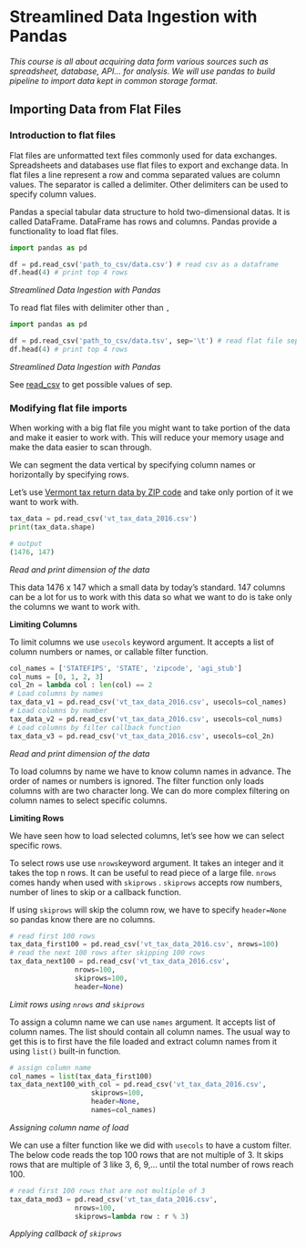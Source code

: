 # Streamlined Data Ingestion with Pandas

*This course is all about acquiring data form various sources such as spreadsheet, database, API... for analysis. We will use pandas to build pipeline to import data kept in common storage format.*

## Importing Data from Flat Files

### Introduction to flat files

Flat files are unformatted text files commonly used for data exchanges. Spreadsheets and databases use flat files to export and exchange data. In flat files a line represent a row and comma separated values are column values. The separator is called a delimiter. Other delimiters can be used to specify column values. 

Pandas a special tabular data structure to hold two-dimensional datas. It is called DataFrame. DataFrame has rows and columns. Pandas provide a functionality to load flat files.

```python
import pandas as pd

df = pd.read_csv('path_to_csv/data.csv') # read csv as a dataframe
df.head(4) # print top 4 rows
```
*Streamlined Data Ingestion with Pandas*


To read flat files with delimiter other than `,`

```python
import pandas as pd

df = pd.read_csv('path_to_csv/data.tsv', sep='\t') # read flat file separated by tabs
df.head(4) # print top 4 rows
```
*Streamlined Data Ingestion with Pandas*

See [read_csv](https://pandas.pydata.org/docs/reference/api/pandas.read_csv.html) to get possible values of sep.

### Modifying flat file imports

When working with a big flat file you might want to take portion of the data and make it easier to work with. This will reduce your memory usage and make the data easier to scan through.

We can segment the data vertical by specifying column names or horizontally by specifying rows.

Let’s use [Vermont tax return data by ZIP code](https://assets.datacamp.com/production/repositories/4412/datasets/61bb27bf939aac4344d4f446ce6da1d1bf534174/vt_tax_data_2016.csv) and take only portion of it we want to work with.

 

```python
tax_data = pd.read_csv('vt_tax_data_2016.csv')
print(tax_data.shape)

# output
(1476, 147)
```
*Read and print dimension of the data*

This data 1476 x 147 which a small data by today’s standard. 147 columns can be a lot for us to work with this data so what we want to do is take only the columns we want to work with.

**Limiting Columns**

To limit columns we use `usecols` keyword argument. It accepts a list of column numbers or names, or callable filter function.


```python
col_names = ['STATEFIPS', 'STATE', 'zipcode', 'agi_stub']
col_nums = [0, 1, 2, 3]
col_2n = lambda col : len(col) == 2
# Load columns by names
tax_data_v1 = pd.read_csv('vt_tax_data_2016.csv', usecols=col_names)
# Load columns by number
tax_data_v2 = pd.read_csv('vt_tax_data_2016.csv', usecols=col_nums)
# Load columns by filter callback function
tax_data_v3 = pd.read_csv('vt_tax_data_2016.csv', usecols=col_2n)
```
*Read and print dimension of the data*

To load columns by name we have to know column names in advance. The order of names or numbers is ignored. The filter function only loads columns with are two character long. We can do more complex filtering on column names to select specific columns.

**Limiting Rows**

We have seen how to load selected columns, let’s see how we can select specific rows.

To select rows use use `nrows`keyword argument. It takes an integer and it takes the top n rows. It can be useful to read piece of a large file. `nrows` comes handy when used with `skiprows` . `skiprows` accepts row numbers, number of lines to skip or a callback function.

If using `skiprows` will skip the column row, we have to specify `header=None` so pandas know there are no columns.

```python
# read first 100 rows
tax_data_first100 = pd.read_csv('vt_tax_data_2016.csv', nrows=100)
# read the next 100 rows after skipping 100 rows
tax_data_next100 = pd.read_csv('vt_tax_data_2016.csv',
				nrows=100,
				skiprows=100,
				header=None)
```
*Limit rows using `nrows` and `skiprows`*

To assign a column name we can use `names` argument. It accepts list of column names. The list should contain all column names. The usual way to get this is to first have the file loaded and extract column names from it using `list()` built-in function.

```python
# assign column name
col_names = list(tax_data_first100)
tax_data_next100_with_col = pd.read_csv('vt_tax_data_2016.csv',																	nrows=100,
					skiprows=100,
					header=None,
					names=col_names)
```
*Assigning column name of load*

We can use a filter function like we did with `usecols` to have a custom filter. The below code reads the top 100 rows that are not multiple of 3. It skips rows that are multiple of 3 like 3, 6, 9,... until the total number of rows reach 100.

```python
# read first 100 rows that are not multiple of 3 
tax_data_mod3 = pd.read_csv('vt_tax_data_2016.csv',
			    nrows=100,
			    skiprows=lambda row : r % 3)
```
*Applying callback of `skiprows`*
